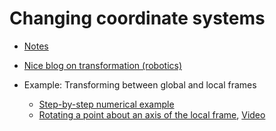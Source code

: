

# Changing coordinate systems 

- [Notes](https://htmlpreview.github.io/?https://github.com/eraldoribeiro/changeOfCoordinates/blob/main/ChangingCoords.html)
- [Nice blog on transformation (robotics)](https://articulatedrobotics.xyz/transformations-1-coordinate_transforms/)

- Example: Transforming between global and local frames
  - [Step-by-step numerical example](https://htmlpreview.github.io/?https://github.com/eraldoribeiro/changeOfCoordinates/blob/main/Change_in_coordinate_frames_Example.html)
  - [Rotating a point about an axis of the local frame](https://github.com/eraldoribeiro/changeOfCoordinates/blob/main/animation_CircleAndChopper.py), [Video](https://github.com/eraldoribeiro/changeOfCoordinates/blob/main/demo_copter_animation.mov)
  
  
  

